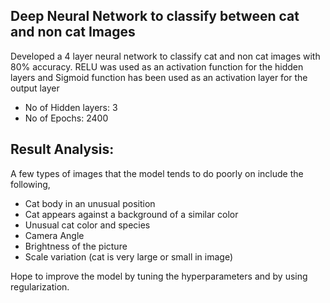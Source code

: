 ## Deep Neural Network to classify between cat and non cat Images

Developed a 4 layer neural network to classify cat and non cat images with 80% accuracy. RELU was used as an activation function for the hidden layers and Sigmoid function has been used as an activation layer for the output layer

* No of Hidden layers: 3
* No of Epochs: 2400

## Result Analysis:

A few types of images that the model tends to do poorly on include the following,

* Cat body in an unusual position
* Cat appears against a background of a similar color
* Unusual cat color and species
* Camera Angle
* Brightness of the picture
* Scale variation (cat is very large or small in image)

Hope to improve the model by tuning the hyperparameters and by using regularization.
